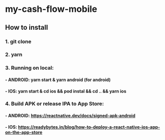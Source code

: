 # my-cash-flow-mobile

## How to install
### 1. git clone <ssh>
### 2. yarn
### 3. Running on local:
#### - ANDROID: yarn start & yarn android (for android) 
#### - IOS: yarn start & cd ios && pod instal && cd .. && yarn ios 
### 4. Build APK or release IPA to App Store:
#### - ANDROID: https://reactnative.dev/docs/signed-apk-android
#### - IOS: https://readybytes.in/blog/how-to-deploy-a-react-native-ios-app-on-the-app-store
